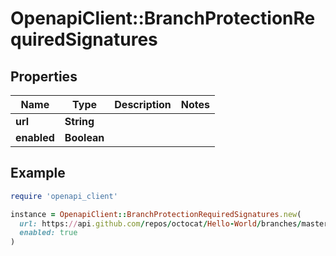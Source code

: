 # OpenapiClient::BranchProtectionRequiredSignatures

## Properties

| Name | Type | Description | Notes |
| ---- | ---- | ----------- | ----- |
| **url** | **String** |  |  |
| **enabled** | **Boolean** |  |  |

## Example

```ruby
require 'openapi_client'

instance = OpenapiClient::BranchProtectionRequiredSignatures.new(
  url: https://api.github.com/repos/octocat/Hello-World/branches/master/protection/required_signatures,
  enabled: true
)
```


